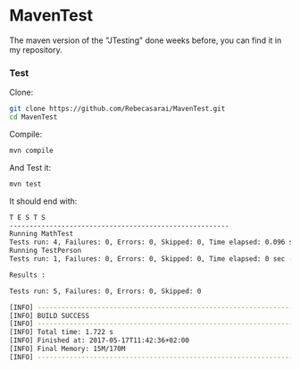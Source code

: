 # MavenTest
The maven version of the "JTesting" done weeks before, you can find it in my repository.



### Test


Clone:
```sh
git clone https://github.com/Rebecasarai/MavenTest.git
cd MavenTest

```

Compile:

```sh
mvn compile
```

And Test it:

```sh
mvn test
```

It should end with:

```sh
T E S T S
-------------------------------------------------------
Running MathTest
Tests run: 4, Failures: 0, Errors: 0, Skipped: 0, Time elapsed: 0.096 sec - in MathTest
Running TestPerson
Tests run: 1, Failures: 0, Errors: 0, Skipped: 0, Time elapsed: 0 sec - in TestPerson

Results :

Tests run: 5, Failures: 0, Errors: 0, Skipped: 0

[INFO] ------------------------------------------------------------------------
[INFO] BUILD SUCCESS
[INFO] ------------------------------------------------------------------------
[INFO] Total time: 1.722 s
[INFO] Finished at: 2017-05-17T11:42:36+02:00
[INFO] Final Memory: 15M/170M
[INFO] ------------------------------------------------------------------------
```


